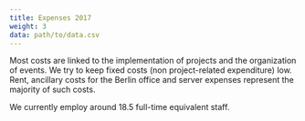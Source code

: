 ```yaml
---
title: Expenses 2017
weight: 3
data: path/to/data.csv
---
```


Most costs are linked to the implementation of projects and the organization of events. We try to keep fixed costs (non project-related expenditure) low. Rent, ancillary costs for the Berlin office and server expenses represent the majority of such costs. 

<div class="ausgaben"></div>

We currently employ around 18.5 full-time equivalent staff.